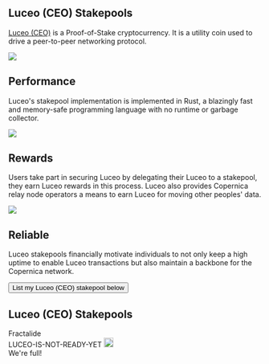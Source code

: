<div class="row">
    <div class="col-lg-offset-3 col-lg-6 col-sm-offset-2 col-sm-8 col-xs-offset-1 col-xs-10">
      <div class="text-center">
          <h2 class="sub_heading_blue">Luceo (CEO) Stakepools</h2>
          <p>
              <a class="" href="/luceo">Luceo (CEO)</a> is a Proof-of-Stake cryptocurrency. It is a utility coin used to drive a peer-to-peer networking protocol.
          </p>
      </div>
    </div>
</div>
<div class="row">
    <div class="col-lg-offset-0 col-lg-4 col-sm-offset-2 col-sm-8 col-xs-offset-1 col-xs-10 text-center">
        <img class="stake_pool_icon" src="/img/stake-pools/earnings-min.png">
        <h2 class="sub_heading_blue">Performance</h2>
        <p class="stake_pool_text">
            Luceo's stakepool implementation is implemented in Rust, a blazingly fast and memory-safe programming language with no runtime or garbage collector.
        </p>
    </div>
    <div class="col-lg-offset-0 col-lg-4 col-sm-offset-2 col-sm-8 col-xs-offset-1 col-xs-10 text-center">
        <img class="stake_pool_icon" src="/img/stake-pools/reward-min.png">
        <h2 class="sub_heading_blue">Rewards</h2>
        <p class="stake_pool_text">
            Users take part in securing Luceo by delegating their Luceo to a stakepool, they earn Luceo rewards in this process. Luceo also provides Copernica relay node operators a means to earn Luceo for moving other peoples' data.
        </p>
    </div>
    <div class="col-lg-offset-0 col-lg-4 col-sm-offset-2 col-sm-8 col-xs-offset-1 col-xs-10 text-center">
        <img class="stake_pool_icon" src="/img/stake-pools/algorithm-min.png">
        <h2 class="sub_heading_blue">Reliable</h2>
        <p class="stake_pool_text">
            Luceo stakepools financially motivate individuals to not only keep a high uptime to enable Luceo transactions but also maintain a backbone for the Copernica network.
        </p>
    </div>
</div>
<div class="row">
    <!-- <div class="col-lg-offset-2 col-lg-4 col-m-offset-3 col-sm-6 col-xs-offset-1 col-xs-10 text-center">
        <button class="btn btn-lg btn-primary btn-block" onclick="location.href = 'https://docs.google.com/forms/d/e/1FAIpQLSdVgN3RK6hW_6qetR4hTL17z1SbWcK_Mt4ZmpBNvab-ncxGIQ/viewform';">Email me when it's live</button>
    </div> -->
    <div class="col-lg-offset-4 col-lg-4 col-sm-offset-3 col-sm-6 col-xs-offset-1 col-xs-10 text-center">
        <button class="btn btn-lg btn-default btn-block" onclick="location.href = 'https://docs.google.com/forms/d/e/1FAIpQLSfSrkVfE7PcMmfOn77OS9UImKwOnj3TK5NtQLkwJDMzi8hl4Q/viewform';">List my Luceo (CEO) stakepool below</button>
    </div>
</div>
<div class="row">
    <div class="col-sm-offset-2 col-sm-8 col-xs-offset-1 col-xs-10 text-center">
        <div class="blue_box top_margin">
            <h2 class="sub_heading_blue">Luceo (CEO) Stakepools</h2>
            <div class="row white_box">
                <div class="col-lg-offset-1 col-lg-2 col-sm-offset-3 col-sm-6 col-xs-offset-1 col-xs-10 text-center">
                    <span>Fractalide</span>
                </div>
                <div class="col-lg-offset-2 col-lg-6 col-sm-offset-3 col-sm-6 col-xs-offset-1 col-xs-10 text-center">
                    <span id="delegationAddress">LUCEO-IS-NOT-READY-YET</span>
                    <a class="copy" href="#" onclick="javascript:copyToClipboard('delegationAddress',event);">
                        <img src="/img/stake-pools/copy.png" width="19px">
                    </a>
                </div>
                <!-- <div class="col-lg-8 col-xs-offset-4 col-xs-10">
                    <span id="delegationAddress">LUCEO-IS-NOT-READY-YET</span>
                    <a class="copy" href="#" onclick="javascript:copyToClipboard('delegationAddress',event);">
                        <img src="/img/stake-pools/copy.png" width="19px">
                    </a>
                </div> -->
            </div>
            <div class="row full_box hidden">
                <div class="">
                    We're full!
                </div>
            </div>
        </div>
    </div>
</div>

<script src="/js/global.js"></script>
